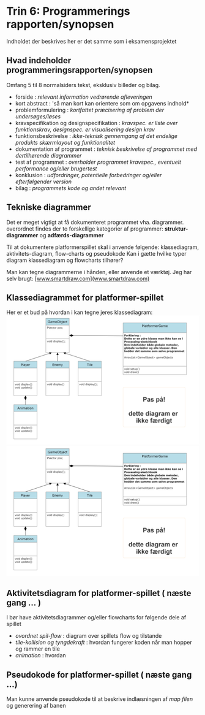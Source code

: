 # Trin 6: Programmerings rapporten/synopsen 

Indholdet der beskrives her er det samme som i eksamensprojektet

## Hvad indeholder programmeringsrapporten/synopsen

Omfang 5 til 8 normalsiders tekst, eksklusiv billeder og bilag.

- forside : *relevant information vedrørende afleveringen*
- kort abstract : 'så man kort kan orientere som om opgavens indhold*
- problemformulering : *kortfattet præcisering af problem der undersøges/løses*
- kravspecifikation og designspecifikation : *kravspec. er liste over funktionskrav, designspec. er visualisering design krav*
- funktionsbeskrivelse : *ikke-teknisk gennemgang af det endelige produkts skærmlayout og funktionalitet*
- dokumentation af programmet : *teknisk beskrivelse af programmet med dertilhørende diagrammer*
- test af programmet : *overholder programmet kravspec., eventuelt performance og/eller brugertest*
- konklusion : *udfordringer, potentielle forbedringer og/eller efterfølgender version*
- bilag : *programmets kode og andet relevant*

## Tekniske diagrammer 

Det er meget vigtigt at få dokumenteret programmet vha. diagrammer. overordnet findes der to forskellige kategorier af programmer:
**struktur-diagrammer** og **adfærds-diagrammer**

Til at dokumentere platformerspillet skal i anvende følgende: klassediagram, aktivitets-diagram, flow-charts og pseudokode
Kan i gætte hvilke typer diagram klassediagram og flowcharts tilhører?

Man kan tegne diagrammerne i hånden, eller anvende et værktøj. Jeg har selv brugt: 
[www.smartdraw.com](www.smartdraw.com)

## Klassediagrammet for platformer-spillet 

Her er et bud på hvordan i kan tegne jeres klassediagram:
![klassediagram](klasseDiagram.png)
<img src="klasseDiagram.png" alt= “” width="507" height="339">

## Aktivitetsdiagram for platformer-spillet ( næste gang ... )

I bør have aktivitetsdiagrammer og/eller flowcharts for følgende dele af spillet

- *ovordnet spil-flow* : diagram over spillets flow og tilstande 
- *tile-kollision og tyngdekraft* : hvordan fungerer koden når man hopper og rammer en tile
- *animation* : hvordan 

## Pseudokode for platformer-spillet ( næste gang ...)

Man kunne anvende pseudokode til at beskrive indlæsningen af *map filen* og generering af banen